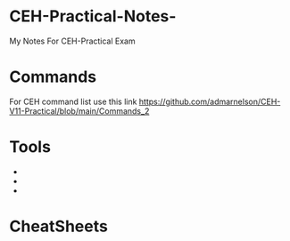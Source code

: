 # CEH-Practical-Notes-
My Notes For CEH-Practical Exam 


# Commands 
For CEH command list use this link
https://github.com/admarnelson/CEH-V11-Practical/blob/main/Commands_2 

# Tools 
-
-
-

# CheatSheets 

